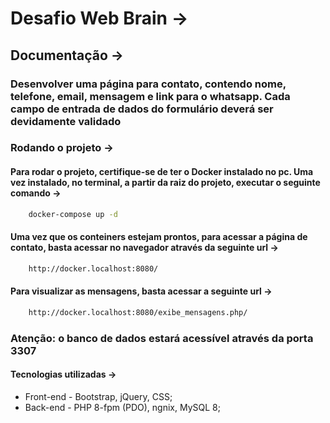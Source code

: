 # Desafio Web Brain ->

## Documentação ->

### Desenvolver uma página para contato, contendo nome, telefone, email, mensagem e link para o whatsapp. Cada campo de entrada de dados do formulário deverá ser devidamente validado

### Rodando o projeto ->

#### Para rodar o projeto, certifique-se de ter o Docker instalado no pc. Uma vez instalado, no terminal, a partir da raiz do projeto, executar o seguinte comando ->

```bash
    docker-compose up -d
```

#### Uma vez que os conteiners estejam prontos, para acessar a página de contato, basta acessar no navegador através da seguinte url ->

```bash
    http://docker.localhost:8080/
```

#### Para visualizar as mensagens, basta acessar a seguinte url ->

```bash
    http://docker.localhost:8080/exibe_mensagens.php/
```

### Atenção: o banco de dados estará acessível através da porta 3307

#### Tecnologias utilizadas ->

- Front-end - Bootstrap, jQuery, CSS;
- Back-end - PHP 8-fpm (PDO), ngnix, MySQL 8;
